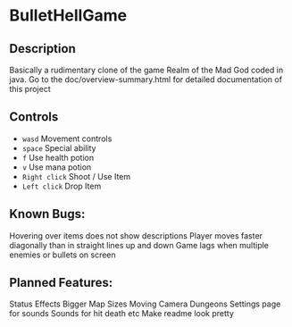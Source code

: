 # BulletHellGame

## Description

Basically a rudimentary clone of the game Realm of the Mad God coded in java.
Go to the doc/overview-summary.html for detailed documentation of this project

## Controls

 -  `wasd` Movement controls
 -  `space` Special ability
 -  `f` Use health potion
 -  `v` Use mana potion
 -  `Right click` Shoot / Use Item
 -  `Left click` Drop Item

## Known Bugs:
Hovering over items does not show descriptions
Player moves faster diagonally than in straight lines up and down
Game lags when multiple enemies or bullets on screen

## Planned Features:
Status Effects
Bigger Map Sizes
Moving Camera
Dungeons
Settings page for sounds
Sounds for hit death etc
Make readme look pretty
